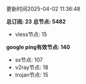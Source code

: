 更新时间2025-04-02 11:36:48

**总订阅: 23**
**总节点: 5482**
- vless节点: 15

**google ping有效节点: 140**
- ss节点: 107
- v2ray节点: 18
- trojan节点: 15
